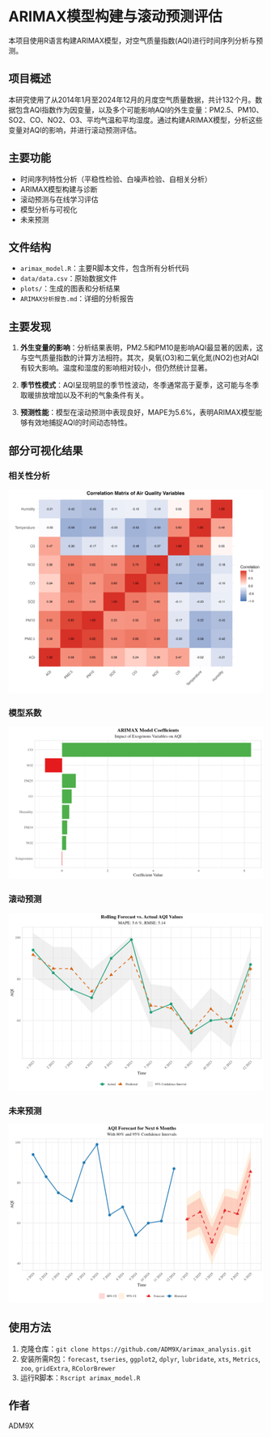 # ARIMAX模型构建与滚动预测评估

本项目使用R语言构建ARIMAX模型，对空气质量指数(AQI)进行时间序列分析与预测。

## 项目概述

本研究使用了从2014年1月至2024年12月的月度空气质量数据，共计132个月。数据包含AQI指数作为因变量，以及多个可能影响AQI的外生变量：PM2.5、PM10、SO2、CO、NO2、O3、平均气温和平均湿度。通过构建ARIMAX模型，分析这些变量对AQI的影响，并进行滚动预测评估。

## 主要功能

- 时间序列特性分析（平稳性检验、白噪声检验、自相关分析）
- ARIMAX模型构建与诊断
- 滚动预测与在线学习评估
- 模型分析与可视化
- 未来预测

## 文件结构

- `arimax_model.R`：主要R脚本文件，包含所有分析代码
- `data/data.csv`：原始数据文件
- `plots/`：生成的图表和分析结果
- `ARIMAX分析报告.md`：详细的分析报告

## 主要发现

1. **外生变量的影响**：分析结果表明，PM2.5和PM10是影响AQI最显著的因素，这与空气质量指数的计算方法相符。其次，臭氧(O3)和二氧化氮(NO2)也对AQI有较大影响。温度和湿度的影响相对较小，但仍然统计显著。

2. **季节性模式**：AQI呈现明显的季节性波动，冬季通常高于夏季，这可能与冬季取暖排放增加以及不利的气象条件有关。

3. **预测性能**：模型在滚动预测中表现良好，MAPE为5.6%，表明ARIMAX模型能够有效地捕捉AQI的时间动态特性。

## 部分可视化结果

### 相关性分析
![相关性热图](plots/correlation_heatmap.png)

### 模型系数
![模型系数](plots/model_coefficients.png)

### 滚动预测
![滚动预测](plots/rolling_forecast.png)

### 未来预测
![未来预测](plots/future_forecast.png)

## 使用方法

1. 克隆仓库：`git clone https://github.com/ADM9X/arimax_analysis.git`
2. 安装所需R包：`forecast`, `tseries`, `ggplot2`, `dplyr`, `lubridate`, `xts`, `Metrics`, `zoo`, `gridExtra`, `RColorBrewer`
3. 运行R脚本：`Rscript arimax_model.R`

## 作者

ADM9X 